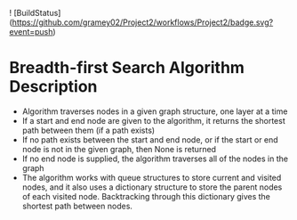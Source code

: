 ! [BuildStatus] (https://github.com/gramey02/Project2/workflows/Project2/badge.svg?event=push)

# Breadth-first Search Algorithm Description
* Algorithm traverses nodes in a given graph structure, one layer at a time
* If a start and end node are given to the algorithm, it returns the shortest path between them (if a path exists)
* If no path exists between the start and end node, or if the start or end node is not in the given graph, then None is returned
* If no end node is supplied, the algorithm traverses all of the nodes in the graph
* The algorithm works with queue structures to store current and visited nodes, and it also uses a dictionary structure to store the parent nodes of each visited node. Backtracking through this dictionary gives the shortest path between nodes.
